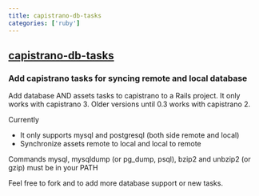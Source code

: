 ```yaml
---
title: capistrano-db-tasks
categories: ['ruby']
---
```

## [capistrano-db-tasks](https://github.com/sgruhier/capistrano-db-tasks)

### Add capistrano tasks for syncing remote and local database


Add database AND assets tasks to capistrano to a Rails project. It only works with capistrano 3. Older versions until 0.3 works with capistrano 2.

Currently

* It only supports mysql and postgresql (both side remote and local)
* Synchronize assets remote to local and local to remote

Commands mysql, mysqldump (or pg\_dump, psql), bzip2 and unbzip2 (or gzip) must be in your PATH

Feel free to fork and to add more database support or new tasks.
